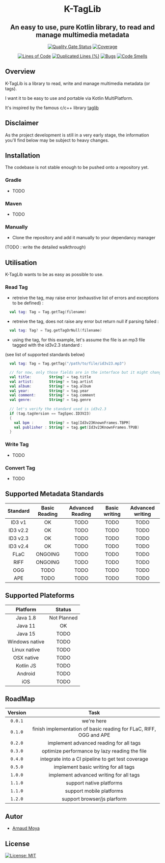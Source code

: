 <h1 align="center">K-TagLib</h1>

<h2 align="center">
An easy to use, pure Kotlin library, to read and manage multimedia metadata
</h2>
<div align="center">

[![Quality Gate Status](https://sonarcloud.io/api/project_badges/measure?project=moya-a_k-taglib&metric=alert_status)](https://sonarcloud.io/dashboard?id=moya-a_k-taglib)
[![Coverage](https://sonarcloud.io/api/project_badges/measure?project=moya-a_k-taglib&metric=coverage)](https://sonarcloud.io/dashboard?id=moya-a_k-taglib)

[![Lines of Code](https://sonarcloud.io/api/project_badges/measure?project=moya-a_k-taglib&metric=ncloc)](https://sonarcloud.io/dashboard?id=moya-a_k-taglib)
[![Duplicated Lines (%)](https://sonarcloud.io/api/project_badges/measure?project=moya-a_k-taglib&metric=duplicated_lines_density)](https://sonarcloud.io/dashboard?id=moya-a_k-taglib)
[![Bugs](https://sonarcloud.io/api/project_badges/measure?project=moya-a_k-taglib&metric=bugs)](https://sonarcloud.io/dashboard?id=moya-a_k-taglib)
[![Code Smells](https://sonarcloud.io/api/project_badges/measure?project=moya-a_k-taglib&metric=code_smells)](https://sonarcloud.io/dashboard?id=moya-a_k-taglib)

</div>

## Overview
K-TagLib is a library to read, write and manage multimedia metadata (or tags).

I want it to be easy to use and portable via Kotlin MultiPlatform.

It's inspired by the famous c/c++ library <a href="https://github.com/taglib/taglib">taglib</a>

## Disclaimer
As the project development is still in a very early stage, the information you'll find below may be subject to heavy changes.
## Installation
The codebase is not stable enough to be pushed onto a repository yet.
### Gradle
* TODO
### Maven
* TODO
### Manually
* Clone the repository and add it manually to your dependancy manager

(TODO : write the detailed walkthrough)

## Utilisation
K-TagLib wants to be as easy as possible to use.

### Read Tag
* retreive the tag, may raise error (exhaustive list of errors and exceptions to be defined) :
```kotlin
  val tag: Tag = Tag.getTag(filename)
```
* retreive the tag, does not raise any error but return null if parsing failed :
```kotlin
  val tag: Tag? = Tag.getTagOrNull(filename)
```
* using the tag, for this example, let's assume the file is an mp3 file tagged with the id3v2.3 standard :

(see list of supported standards below)
```kotlin
  val tag: Tag = Tag.getTag("/path/to/file/id3v23.mp3")

  // for now, only those fields are in the interface but it might change in the future
  val title:        String? = tag.title
  val artist:       String? = tag.artist
  val album:        String? = tag.album
  val year:         String? = tag.year
  val comment:      String? = tag.comment
  val genre:        String? = tag.genre
  
  // let's verify the standard used is id3v2.3
  if (tag.tagVersion == TagSpec.ID3V23)
  {
    val bpm :       String? = tag[Id3v23KnownFrames.TBPM]
    val publisher : String? = tag.get(Id3v23KnownFrames.TPUB)
  }
```

### Write Tag
* TODO

### Convert Tag
* TODO

## Supported Metadata Standards
| Standard    | Basic Reading | Advanced Reading  | Basic writing | Advanced writing  |
| :---------: | :-----------: | :---------------: | :-----------: | :---------------: |
| ID3 v1      | OK            | TODO              | TODO          | TODO              |
| ID3 v2.2    | OK            | TODO              | TODO          | TODO              |
| ID3 v2.3    | OK            | TODO              | TODO          | TODO              |
| ID3 v2.4    | OK            | TODO              | TODO          | TODO              |
| FLaC        | ONGOING       | TODO              | TODO          | TODO              |
| RIFF        | ONGOING       | TODO              | TODO          | TODO              |
| OGG         | TODO          | TODO              | TODO          | TODO              |
| APE         | TODO          | TODO              | TODO          | TODO              |

## Supported Plateforms
| Platform        | Status      |
| :-------------: | :---------: |
| Java 1.8        | Not Planned |
| Java 11         | OK          |
| Java 15         | TODO        |
| Windows native  | TODO        |
| Linux native    | TODO        |
| OSX native      | TODO        |
| Kotlin JS       | TODO        |
| Android         | TODO        |
| iOS             | TODO        |

## RoadMap

| Version | Task                                                                |
| :-----: | :-----------------------------------------------------------------: |
| `0.0.1` | we're here                                                          |
| `0.1.0` | finish implementation of basic reading for FLaC, RIFF, OGG and APE  |
| `0.2.0` | implement advanced reading for all tags                             |
| `0.3.0` | optimize performance by lazy reading the file                       |
| `0.4.0` | integrate into a CI pipeline to get test coverage                   |
| `0.5.0` | implement basic writing for all tags                                |
| `1.0.0` | implement advanced writing for all tags                             |
| `1.1.0` | support native platforms                                            |
| `1.1.0` | support mobile platforms                                            |
| `1.2.0` | support browser/js plarform                                         |

## Autor
* [Arnaud Moya](https://github.com/moya-a)

## License
[![License: MIT](https://img.shields.io/badge/License-MIT-yellow.svg)](https://opensource.org/licenses/MIT)
